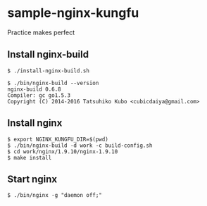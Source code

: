 # sample-nginx-kungfu

Practice makes perfect


## Install nginx-build

```
$ ./install-nginx-build.sh
```

```
$ ./bin/nginx-build --version
nginx-build 0.6.8
Compiler: gc go1.5.3
Copyright (C) 2014-2016 Tatsuhiko Kubo <cubicdaiya@gmail.com>
```

## Install nginx

```
$ export NGINX_KUNGFU_DIR=$(pwd)
$ ./bin/nginx-build -d work -c build-config.sh
$ cd work/nginx/1.9.10/nginx-1.9.10
$ make install
```

## Start nginx

```
$ ./bin/nginx -g "daemon off;"
```
